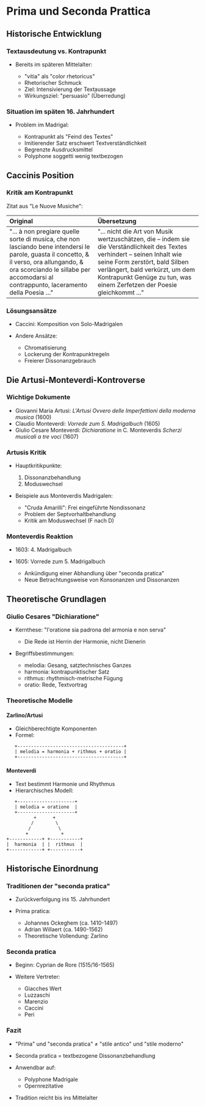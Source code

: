 <!--
author: Dennis Ried
email: dennis.ried@musikwiss.uni-halle.de
version: 1.0.0
language: de
narrator: Deutsch Female
comment: Seconda prattica (Sitzung 3)
-->

# Prima und Seconda Prattica

## Historische Entwicklung

### Textausdeutung vs. Kontrapunkt
* Bereits im späteren Mittelalter:

  * "vitia" als "color rhetoricus"
  * Rhetorischer Schmuck
  * Ziel: Intensivierung der Textaussage
  * Wirkungsziel: "persuasio" (Überredung)

### Situation im späten 16. Jahrhundert
* Problem im Madrigal:

  * Kontrapunkt als "Feind des Textes"
  * Imitierender Satz erschwert Textverständlichkeit
  * Begrenzte Ausdrucksmittel
  * Polyphone soggetti wenig textbezogen

## Caccinis Position

### Kritik am Kontrapunkt

Zitat aus "Le Nuove Musiche":

| Original | Übersetzung |
| :------- | :---------- |
| "... à non pregiare quelle sorte di musica, che non lasciando bene intendersi le parole, guasta il concetto, & il verso, ora allungando, & ora scorciando le sillabe per accomodarsi al contrappunto, laceramento della Poesìa …" | "... nicht die Art von Musik wertzuschätzen, die – indem sie die Verständlichkeit des Textes verhindert – seinen Inhalt wie seine Form zerstört, bald Silben verlängert, bald verkürzt, um dem Kontrapunkt Genüge zu tun, was einem Zerfetzen der Poesie gleichkommt ..." |


### Lösungsansätze
* Caccini: Komposition von Solo-Madrigalen
* Andere Ansätze:

  * Chromatisierung
  * Lockerung der Kontrapunktregeln
  * Freierer Dissonanzgebrauch

## Die Artusi-Monteverdi-Kontroverse

### Wichtige Dokumente
* Giovanni Maria Artusi: _L'Artusi Ovvero delle Imperfettioni della moderna musica_ (1600)
* Claudio Monteverdi: _Vorrede zum 5. Madrigalbuch_ (1605)
* Giulio Cesare Monteverdi: _Dichiaratione_ in C. Monteverdis _Scherzi musicali a tre voci_ (1607)

### Artusis Kritik
* Hauptkritikpunkte:

  1. Dissonanzbehandlung
  2. Moduswechsel

* Beispiele aus Monteverdis Madrigalen:

  * "Cruda Amarilli": Frei eingeführte Nondissonanz
  * Problem der Septvorhaltbehandlung
  * Kritik am Moduswechsel (F nach D)

### Monteverdis Reaktion
* 1603: 4. Madrigalbuch
* 1605: Vorrede zum 5. Madrigalbuch

  * Ankündigung einer Abhandlung über "seconda pratica"
  * Neue Betrachtungsweise von Konsonanzen und Dissonanzen

## Theoretische Grundlagen

### Giulio Cesares "Dichiaratione"
* Kernthese: "l'oratione sia padrona del armonia e non serva"

  * Die Rede ist Herrin der Harmonie, nicht Dienerin

* Begriffsbestimmungen:

  * melodia: Gesang, satztechnisches Ganzes
  * harmonia: kontrapunktischer Satz
  * rithmus: rhythmisch-metrische Fügung
  * oratio: Rede, Textvortrag

### Theoretische Modelle

#### Zarlino/Artusi
* Gleichberechtigte Komponenten
* Formel:

``` ascii
   +---------------------------------------+
   | melodia = harmonia + rithmus + oratio |
   +---------------------------------------+
```

#### Monteverdi
* Text bestimmt Harmonie und Rhythmus
* Hierarchisches Modell:

``` ascii
   +---------------------+
   | melodia = oratione  |
   +---------------------+
          +      +
         /        \
        /          \
       +            +
+------------+ +-----------+
|  harmonia  | |  rithmus  |
+------------+ +-----------+
```

## Historische Einordnung

### Traditionen der "seconda pratica"
* Zurückverfolgung ins 15. Jahrhundert
* Prima pratica:

  * Johannes Ockeghem (ca. 1410-1497)
  * Adrian Willaert (ca. 1490-1562)
  * Theoretische Vollendung: Zarlino

### Seconda pratica
* Beginn: Cyprian de Rore (1515/16-1565)
* Weitere Vertreter:

  * Giacches Wert
  * Luzzaschi
  * Marenzio
  * Caccini
  * Peri

### Fazit
* "Prima" und "seconda pratica" ≠ "stile antico" und "stile moderno"
* Seconda pratica = textbezogene Dissonanzbehandlung
* Anwendbar auf:

  * Polyphone Madrigale
  * Opernrezitative

* Tradition reicht bis ins Mittelalter
